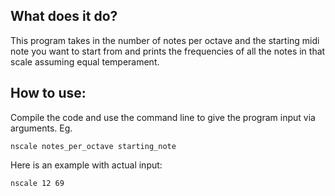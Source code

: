 ## What does it do?

This program takes in the number of notes per octave and the starting midi note you want to start from and prints the frequencies of all the notes in that scale assuming equal temperament.

## How to use:

Compile the code and use the command line to give the program input via arguments. Eg.

`nscale notes_per_octave starting_note`

Here is an example with actual input: 

`nscale 12 69`

